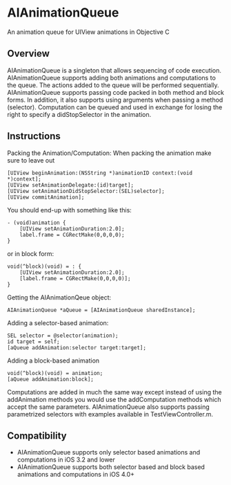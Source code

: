 AIAnimationQueue
================

An animation queue for UIView animations in Objective C

Overview
--------

AIAnimationQueue is a singleton that allows sequencing of code execution. AIAnimationQueue supports adding both animations and computations to the queue. The actions added to the queue will be performed sequentially. AIAnimationQueue supports passing code packed in both method and block forms. In addition, it also supports using arguments when passing a method (selector). Computation can be queued and used in exchange for losing the right to specify a didStopSelector in the animation.

Instructions
------------

Packing the Animation/Computation:
When packing the animation make sure to leave out

  	[UIView beginAnimation:(NSString *)animationID context:(void *)context];
  	[UIView setAnimationDelegate:(id)target];
  	[UIView setAnimationDidStopSelector:(SEL)selector];
  	[UIView commitAnimation];

You should end-up with something like this:	

  	- (void)animation {
  		[UIView setAnimationDuration:2.0];
  		label.frame = CGRectMake(0,0,0,0);
  	}
  	
or in block form:

  	void(^block)(void) = : {
  		[UIView setAnimationDuration:2.0];
  		[label.frame = CGRectMake(0,0,0,0)];
  	}

Getting the AIAnimationQeue object:

	AIAnimationQueue *aQueue = [AIAnimationQueue sharedInstance];

Adding a selector-based animation:
	
	SEL selector = @selector(animation);
	id target = self;
	[aQueue addAnimation:selector target:target];

Adding a block-based animation

	void(^block)(void) = animation;
	[aQueue addAnimation:block];

Computations are added in much the same way except instead of using the addAnimation methods you would use the addComputation methods which accept the same parameters. AIAnimationQueue also supports passing parametrized selectors with examples available in TestViewController.m.

Compatibility
-------------
* AIAnimationQueue supports only selector based animations and computations in iOS 3.2 and lower
* AIAnimationQueue supports both selector based and block based animations and computations in iOS 4.0+

